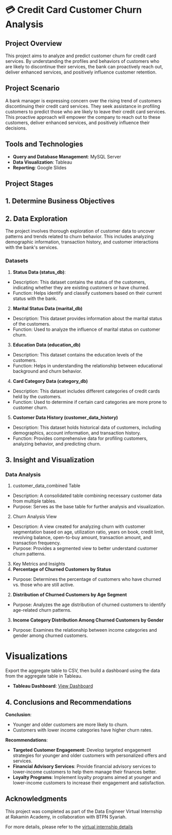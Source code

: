# 💳 Credit Card Customer Churn Analysis

## Project Overview
This project aims to analyze and predict customer churn for credit card services. By understanding the profiles and behaviors of customers who are likely to discontinue their services, the bank can proactively reach out, deliver enhanced services, and positively influence customer retention.

## Project Scenario
A bank manager is expressing concern over the rising trend of customers discontinuing their credit card services. They seek assistance in profiling customers to predict those who are likely to leave their credit card services. This proactive approach will empower the company to reach out to these customers, deliver enhanced services, and positively influence their decisions.

## Tools and Technologies
- **Query and Database Management**: MySQL Server
- **Data Visualization**: Tableau
- **Reporting**: Google Slides

## Project Stages
## 1. **Determine Business Objectives**
## 2. **Data Exploration**
The project involves thorough exploration of customer data to uncover patterns and trends related to churn behavior. This includes analyzing demographic information, transaction history, and customer interactions with the bank's services.

### Datasets
1. **Status Data (status_db)**:
* Description: This dataset contains the status of the customers, indicating whether they are existing customers or have churned.
* Function: Helps identify and classify customers based on their current status with the bank.

2. **Marital Status Data (marital_db)**
* Description: This dataset provides information about the marital status of the customers.
* Function: Used to analyze the influence of marital status on customer churn.
  
3. **Education Data (education_db)**
* Description: This dataset contains the education levels of the customers.
* Function: Helps in understanding the relationship between educational background and churn behavior.

4. **Card Category Data (category_db)**
* Description: This dataset includes different categories of credit cards held by the customers.
* Function: Used to determine if certain card categories are more prone to customer churn.

5. **Customer Data History (customer_data_history)**
* Description: This dataset holds historical data of customers, including demographics, account information, and transaction history.
* Function: Provides comprehensive data for profiling customers, analyzing behavior, and predicting churn.


## 3. **Insight and Visualization**
### Data Analysis
1. customer_data_combined Table
* Description: A consolidated table combining necessary customer data from multiple tables.
* Purpose: Serves as the base table for further analysis and visualization.

2. Churn Analysis View
* Description: A view created for analyzing churn with customer segmentation based on age, utilization ratio, years on book, credit limit, revolving balance, open-to-buy amount, transaction amount, and transaction frequency.
* Purpose: Provides a segmented view to better understand customer churn patterns.

3. Key Metrics and Insights
1. **Percentage of Churned Customers by Status**
* Purpose: Determines the percentage of customers who have churned vs. those who are still active.
2. **Distribution of Churned Customers by Age Segment**
* Purpose: Analyzes the age distribution of churned customers to identify age-related churn patterns.
3. **Income Category Distribution Among Churned Customers by Gender**
* Purpose: Examines the relationship between income categories and gender among churned customers.
  
# Visualizations
Export the aggregate table to CSV, then build a dashboard using the data from the aggregate table in Tableau.
- **Tableau Dashboard**: [View Dashboard](#)

## 4. **Conclusions and Recommendations**
**Conclusion**:
* Younger and older customers are more likely to churn.
* Customers with lower income categories have higher churn rates.
  
**Recommendations**:
* **Targeted Customer Engagement**: Develop targeted engagement strategies for younger and older customers with personalized offers and services.
* **Financial Advisory Services**: Provide financial advisory services to lower-income customers to help them manage their finances better.
* **Loyalty Programs**: Implement loyalty programs aimed at younger and lower-income customers to increase their engagement and satisfaction.


## Acknowledgments
This project was completed as part of the Data Engineer Virtual Internship at Rakamin Academy, in collaboration with BTPN Syariah.

For more details, please refer to the [virtual internship details](https://www.rakamin.com/virtual-internship-experience/task/data-engineer-btpn-syariah/3901)


